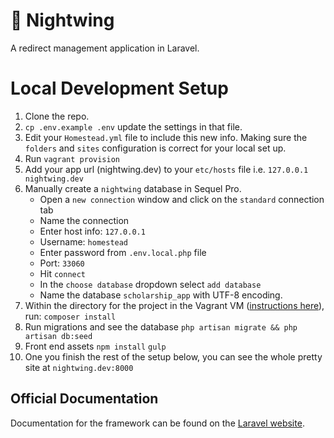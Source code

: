 # 🌚 Nightwing
A redirect management application in Laravel.


# Local Development Setup 

1. Clone the repo.
2. `cp .env.example .env` update the settings in that file. 
3. Edit your `Homestead.yml` file to include this new info. Making sure the `folders` and `sites` configuration is correct for your local set up. 
4. Run `vagrant provision` 
4. Add your app url (nightwing.dev) to your `etc/hosts` file i.e. `127.0.0.1 nightwing.dev`
5. Manually create a `nightwing` database in Sequel Pro.
    - Open a `new connection` window and click on the `standard` connection tab
    - Name the connection 
    - Enter host info: `127.0.0.1`
    - Username: `homestead` 
    - Enter password from `.env.local.php` file
    - Port: `33060`
    - Hit `connect`
    - In the `choose database` dropdown select `add database`
    - Name the database `scholarship_app` with UTF-8 encoding.
6. Within the directory for the project in the Vagrant VM ([instructions here](https://github.com/DoSomething/ds-homestead#ssh-into-virtual-machine)), run:
    `composer install`
7. Run migrations and see the database
  `php artisan migrate && php artisan db:seed`
8. Front end assets
    `npm install`
    `gulp`
8. One you finish the rest of the setup below, you can see the whole pretty site at `nightwing.dev:8000`


## Official Documentation

Documentation for the framework can be found on the [Laravel website](http://laravel.com/docs).
